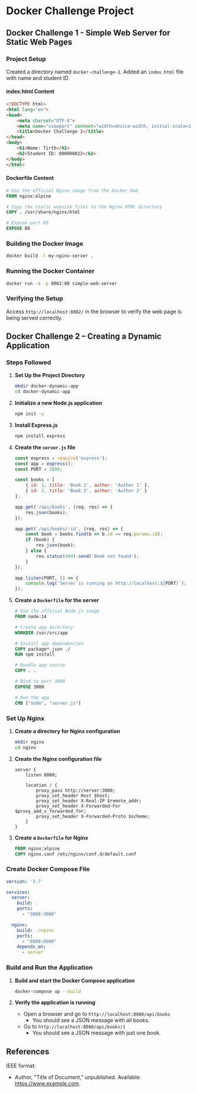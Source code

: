
# Docker Challenge Project

## Docker Challenge 1 - Simple Web Server for Static Web Pages

### Project Setup

Created a directory named `docker-challenge-1`. Added an `index.html` file with name and student ID.

#### index.html Content

```html
<!DOCTYPE html>
<html lang="en">
<head>
    <meta charset="UTF-8">
    <meta name="viewport" content="width=device-width, initial-scale=1.0">
    <title>Docker Challenge 1</title>
</head>
<body>
    <h1>Name: Tirth</h1>
    <h2>Student ID: 000900022</h2>
</body>
</html>
```

#### Dockerfile Content

```dockerfile
# Use the official Nginx image from the Docker Hub
FROM nginx:alpine

# Copy the static website files to the Nginx HTML directory
COPY . /usr/share/nginx/html

# Expose port 80
EXPOSE 80
```

### Building the Docker Image

```sh
docker build -t my-nginx-server .
```

### Running the Docker Container

```sh
docker run -d -p 8082:80 simple-web-server
```

### Verifying the Setup

Access `http://localhost:8082/` in the browser to verify the web page is being served correctly.

## Docker Challenge 2 – Creating a Dynamic Application

### Steps Followed

1. **Set Up the Project Directory**
    ```sh
    mkdir docker-dynamic-app
    cd docker-dynamic-app
    ```

2. **Initialize a new Node.js application**
    ```sh
    npm init -y
    ```

3. **Install Express.js**
    ```sh
    npm install express
    ```

4. **Create the `server.js` file**
    ```javascript
    const express = require('express');
    const app = express();
    const PORT = 3000;

    const books = [
        { id: 1, title: 'Book 1', author: 'Author 1' },
        { id: 2, title: 'Book 2', author: 'Author 2' }
    ];

    app.get('/api/books', (req, res) => {
        res.json(books);
    });

    app.get('/api/books/:id', (req, res) => {
        const book = books.find(b => b.id == req.params.id);
        if (book) {
            res.json(book);
        } else {
            res.status(404).send('Book not found');
        }
    });

    app.listen(PORT, () => {
        console.log(`Server is running on http://localhost:${PORT}`);
    });
    ```

5. **Create a `Dockerfile` for the server**
    ```dockerfile
    # Use the official Node.js image
    FROM node:14

    # Create app directory
    WORKDIR /usr/src/app

    # Install app dependencies
    COPY package*.json ./
    RUN npm install

    # Bundle app source
    COPY . .

    # Bind to port 3000
    EXPOSE 3000

    # Run the app
    CMD ["node", "server.js"]
    ```

### Set Up Nginx

1. **Create a directory for Nginx configuration**
    ```sh
    mkdir nginx
    cd nginx
    ```

2. **Create the Nginx configuration file**
    ```nginx
    server {
        listen 8080;

        location / {
            proxy_pass http://server:3000;
            proxy_set_header Host $host;
            proxy_set_header X-Real-IP $remote_addr;
            proxy_set_header X-Forwarded-For $proxy_add_x_forwarded_for;
            proxy_set_header X-Forwarded-Proto $scheme;
        }
    }
    ```

3. **Create a `Dockerfile` for Nginx**
    ```dockerfile
    FROM nginx:alpine
    COPY nginx.conf /etc/nginx/conf.d/default.conf
    ```

### Create Docker Compose File

```yaml
version: '3.7'

services:
  server:
    build: .
    ports:
      - "3000:3000"

  nginx:
    build: ./nginx
    ports:
      - "8080:8080"
    depends_on:
      - server
```

### Build and Run the Application

1. **Build and start the Docker Compose application**
    ```sh
    docker-compose up --build
    ```

2. **Verify the application is running**
    - Open a browser and go to `http://localhost:8080/api/books`
      - You should see a JSON message with all books.
    - Go to `http://localhost:8080/api/books/1`
      - You should see a JSON message with just one book.

## References

IEEE format:

- Author, "Title of Document," unpublished. Available: https://www.example.com.
